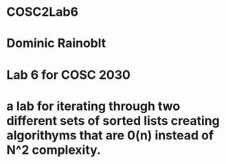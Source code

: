 # COSC2Lab6
# Dominic Rainoblt
# Lab 6 for COSC 2030
# a lab for iterating through two different sets of sorted lists creating algorithyms that are 0(n) instead of N^2 complexity.

